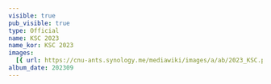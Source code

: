 ```yaml
---
visible: true
pub_visible: true
type: Official
name: KSC 2023
name_kor: KSC 2023
images:
  [{ url: https://cnu-ants.synology.me/mediawiki/images/a/ab/2023_KSC.png }]
album_date: 202309
---
```

